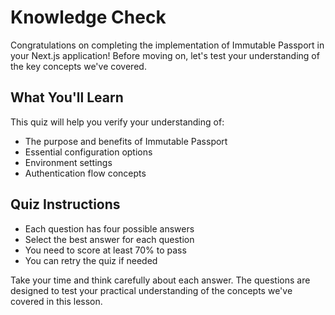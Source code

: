 # Knowledge Check

Congratulations on completing the implementation of Immutable Passport in your Next.js application! Before moving on, let's test your understanding of the key concepts we've covered.

## What You'll Learn

This quiz will help you verify your understanding of:
- The purpose and benefits of Immutable Passport
- Essential configuration options
- Environment settings
- Authentication flow concepts

## Quiz Instructions

- Each question has four possible answers
- Select the best answer for each question
- You need to score at least 70% to pass
- You can retry the quiz if needed

Take your time and think carefully about each answer. The questions are designed to test your practical understanding of the concepts we've covered in this lesson. 